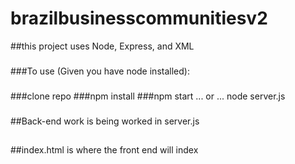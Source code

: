 # brazilbusinesscommunitiesv2
##this project uses Node, Express, and XML
###
###To use (Given you have node installed):
###
###clone repo
###npm install
###npm start ... or ... node server.js
###
##Back-end work is being worked in server.js
##
##index.html is where the front end will index
